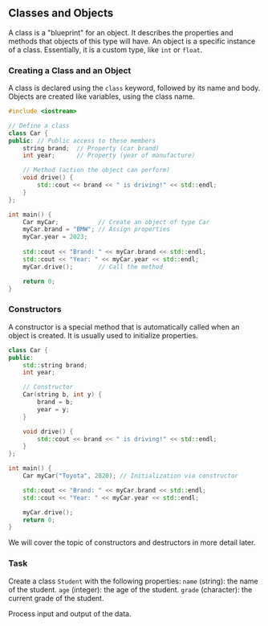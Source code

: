 ﻿## Classes and Objects

A class is a "blueprint" for an object. It describes the properties and methods that objects of this type will have. An object is a specific instance of a class. Essentially, it is a custom type, like `int` or `float`.

### Creating a Class and an Object

A class is declared using the `class` keyword, followed by its name and body. Objects are created like variables, using the class name.

```cpp
#include <iostream>

// Define a class
class Car {
public: // Public access to these members
    string brand;  // Property (car brand)
    int year;      // Property (year of manufacture)

    // Method (action the object can perform)
    void drive() {
        std::cout << brand << " is driving!" << std::endl;
    }
};

int main() {
    Car myCar;           // Create an object of type Car
    myCar.brand = "BMW"; // Assign properties
    myCar.year = 2023;
    
    std::cout << "Brand: " << myCar.brand << std::endl;
    std::cout << "Year: " << myCar.year << std::endl;
    myCar.drive();       // Call the method

    return 0;
}
```

### Constructors

A constructor is a special method that is automatically called when an object is created. It is usually used to initialize properties.

```cpp
class Car {
public:
    std::string brand;
    int year;

    // Constructor
    Car(string b, int y) {
        brand = b;
        year = y;
    }

    void drive() {
        std::cout << brand << " is driving!" << std::endl;
    }
};

int main() {
    Car myCar("Toyota", 2020); // Initialization via constructor

    std::cout << "Brand: " << myCar.brand << std::endl;
    std::cout << "Year: " << myCar.year << std::endl;

    myCar.drive();
    return 0;
}
```

We will cover the topic of constructors and destructors in more detail later.

### Task

Create a class `Student` with the following properties:
`name` (string): the name of the student.
`age` (integer): the age of the student.
`grade` (character): the current grade of the student.

Process input and output of the data.
